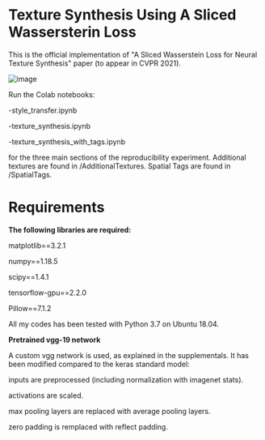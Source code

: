 # Texture Synthesis Using A Sliced Wassersterin Loss

This is the official implementation of "A Sliced Wasserstein Loss for Neural Texture Synthesis" paper (to appear in CVPR 2021).

![image](https://user-images.githubusercontent.com/97613092/164089466-5b4b8796-419c-44fa-a825-bb02d046859b.png)

Run the Colab notebooks:

-style_transfer.ipynb

-texture_synthesis.ipynb

-texture_synthesis_with_tags.ipynb

for the three main sections of the reproducibility experiment. Additional textures are found in /AdditionalTextures. Spatial Tags are found in /SpatialTags.

# Requirements

**The following libraries are required:**

matplotlib==3.2.1

numpy==1.18.5

scipy==1.4.1

tensorflow-gpu==2.2.0

Pillow==7.1.2

All my codes has been tested with Python 3.7 on Ubuntu 18.04.

**Pretrained vgg-19 network**

A custom vgg network is used, as explained in the supplementals. It has been modified compared to the keras standard model:

inputs are preprocessed (including normalization with imagenet stats).

activations are scaled.

max pooling layers are replaced with average pooling layers.

zero padding is remplaced with reflect padding.

